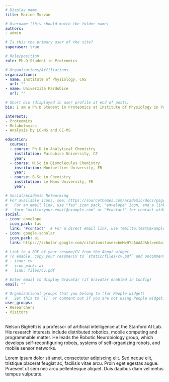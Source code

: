 ```yaml
---
# Display name
title: Marine Morvan

# Username (this should match the folder name)
authors:
- admin

# Is this the primary user of the site?
superuser: true

# Role/position
role: Ph.D Student in Proteomics

# Organizations/Affiliations
organizations:
- name: Institute of Physiology, CAS
  url: ""
- name: Univerzita Pardubice
  url: ""

# Short bio (displayed in user profile at end of posts)
bio: I am a Ph.D Student in Proteomics at Institute of Physiology in Prague

interests:
- Proteomics
- Metabolomics
- Analysis by LC-MS and CE-MS

education:
  courses:
  - course: Ph.D in Analytical Chemistry
    institution: Pardubice University, CZ
    year: 
  - course: M.Sc in Biomolecules Chemistry
    institution: Montpellier University, FR
    year: 
  - course: B.Sc in Chemistry
    institution: Le Mans University, FR
    year: 

# Social/Academic Networking
# For available icons, see: https://sourcethemes.com/academic/docs/page-builder/#icons
#   For an email link, use "fas" icon pack, "envelope" icon, and a link in the
#   form "mailto:your-email@example.com" or "#contact" for contact widget.
social:
- icon: envelope
  icon_pack: fas
  link: '#contact'  # For a direct email link, use "mailto:test@example.org".
- icon: google-scholar
  icon_pack: ai
  link: https://scholar.google.com/citations?user=bmMvHYcAAAAJ&hl=en&oi=ao

# Link to a PDF of your resume/CV from the About widget.
# To enable, copy your resume/CV to `static/files/cv.pdf` and uncomment the lines below.
# - icon: cv
#   icon_pack: ai
#   link: files/cv.pdf

# Enter email to display Gravatar (if Gravatar enabled in Config)
email: ""

# Organizational groups that you belong to (for People widget)
#   Set this to `[]` or comment out if you are not using People widget.
user_groups:
- Researchers
- Visitors
---
```


Nelson Bighetti is a professor of artificial intelligence at the Stanford AI Lab. His research interests include distributed robotics, mobile computing and programmable matter. He leads the Robotic Neurobiology group, which develops self-reconfiguring robots, systems of self-organizing robots, and mobile sensor networks.

Lorem ipsum dolor sit amet, consectetur adipiscing elit. Sed neque elit, tristique placerat feugiat ac, facilisis vitae arcu. Proin eget egestas augue. Praesent ut sem nec arcu pellentesque aliquet. Duis dapibus diam vel metus tempus vulputate.

